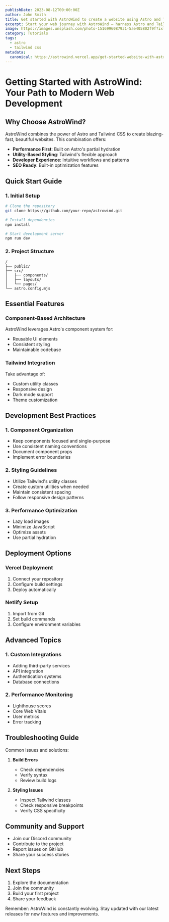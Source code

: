 ```yaml
---
publishDate: 2023-08-12T00:00:00Z
author: John Smith
title: Get started with AstroWind to create a website using Astro and Tailwind CSS
excerpt: Start your web journey with AstroWind – harness Astro and Tailwind CSS for a stunning site. Explore our guide now.
image: https://images.unsplash.com/photo-1516996087931-5ae405802f9f?ixlib=rb-4.0.3&ixid=M3wxMjA3fDB8MHxwaG90by1wYWdlfHx8fGVufDB8fHx8fA%3D%3D&auto=format&fit=crop&w=2070&q=80
category: Tutorials
tags:
  - astro
  - tailwind css
metadata:
  canonical: https://astrowind.vercel.app/get-started-website-with-astro-tailwind-css
---
```


# Getting Started with AstroWind: Your Path to Modern Web Development

## Why Choose AstroWind?

AstroWind combines the power of Astro and Tailwind CSS to create blazing-fast, beautiful websites. This combination offers:

- **Performance First**: Built on Astro's partial hydration
- **Utility-Based Styling**: Tailwind's flexible approach
- **Developer Experience**: Intuitive workflows and patterns
- **SEO Ready**: Built-in optimization features

## Quick Start Guide

### 1. Initial Setup

```bash
# Clone the repository
git clone https://github.com/your-repo/astrowind.git

# Install dependencies
npm install

# Start development server
npm run dev
```

### 2. Project Structure

```plaintext
/
├── public/
├── src/
│   ├── components/
│   ├── layouts/
│   └── pages/
└── astro.config.mjs
```

## Essential Features

### Component-Based Architecture

AstroWind leverages Astro's component system for:

- Reusable UI elements
- Consistent styling
- Maintainable codebase

### Tailwind Integration

Take advantage of:

- Custom utility classes
- Responsive design
- Dark mode support
- Theme customization

## Development Best Practices

### 1. Component Organization

- Keep components focused and single-purpose
- Use consistent naming conventions
- Document component props
- Implement error boundaries

### 2. Styling Guidelines

- Utilize Tailwind's utility classes
- Create custom utilities when needed
- Maintain consistent spacing
- Follow responsive design patterns

### 3. Performance Optimization

- Lazy load images
- Minimize JavaScript
- Optimize assets
- Use partial hydration

## Deployment Options

### Vercel Deployment

1. Connect your repository
2. Configure build settings
3. Deploy automatically

### Netlify Setup

1. Import from Git
2. Set build commands
3. Configure environment variables

## Advanced Topics

### 1. Custom Integrations

- Adding third-party services
- API integration
- Authentication systems
- Database connections

### 2. Performance Monitoring

- Lighthouse scores
- Core Web Vitals
- User metrics
- Error tracking

## Troubleshooting Guide

Common issues and solutions:

1. **Build Errors**

   - Check dependencies
   - Verify syntax
   - Review build logs

2. **Styling Issues**
   - Inspect Tailwind classes
   - Check responsive breakpoints
   - Verify CSS specificity

## Community and Support

- Join our Discord community
- Contribute to the project
- Report issues on GitHub
- Share your success stories

## Next Steps

1. Explore the documentation
2. Join the community
3. Build your first project
4. Share your feedback

Remember: AstroWind is constantly evolving. Stay updated with our latest releases for new features and improvements.
